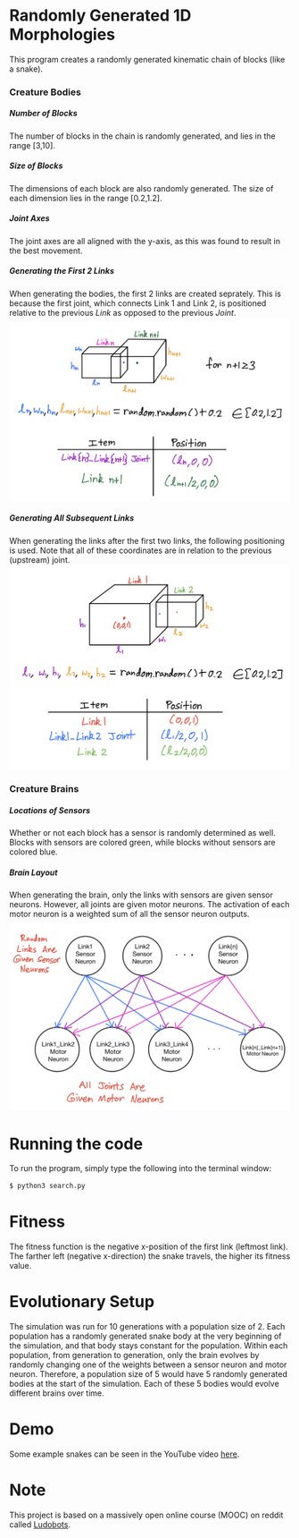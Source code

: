 # Randomly Generated 1D Morphologies

This program creates a randomly generated kinematic chain of blocks (like a snake).


### Creature Bodies

##### Number of Blocks
The number of blocks in the chain is randomly generated, and lies in the range [3,10].

##### Size of Blocks
The dimensions of each block are also randomly generated. The size of each dimension lies in the range [0.2,1.2].

##### Joint Axes
The joint axes are all aligned with the y-axis, as this was found to result in the best movement.

##### Generating the First 2 Links

When generating the bodies, the first 2 links are created seprately. This is because the first joint, which connects Link 1 and Link 2, is positioned relative to the previous _Link_ as opposed to the previous _Joint_.
![First 2 Links](images/first_links.PNG "First 2 Links")

##### Generating All Subsequent Links

When generating the links after the first two links, the following positioning is used. Note that all of these coordinates are in relation to the previous (upstream) joint.
![All Other Links](images/subsequent_links.PNG "All Other Links")



### Creature Brains

##### Locations of Sensors

Whether or not each block has a sensor is randomly determined as well. Blocks with sensors are colored green, while blocks without sensors are colored blue.

##### Brain Layout

When generating the brain, only the links with sensors are given sensor neurons. However, all joints are given motor neurons. The activation of each motor neuron is a weighted sum of all the sensor neuron outputs.
![Brain Layout](images/brain_layout.PNG "Brain Layout")



# Running the code

To run the program, simply type the following into the terminal window:

```bash
$ python3 search.py
```



# Fitness

The fitness function is the negative x-position of the first link (leftmost link). The farther left (negative x-direction) the snake travels, the higher its fitness value.



# Evolutionary Setup

The simulation was run for 10 generations with a population size of 2. Each population has a randomly generated snake body at the very beginning of the simulation, and that body stays constant for the population. Within each population, from generation to generation, only the brain evolves by randomly changing one of the weights between a sensor neuron and motor neuron. Therefore, a population size of 5 would have 5 randomly generated bodies at the start of the simulation. Each of these 5 bodies would evolve different brains over time.



# Demo

Some example snakes can be seen in the YouTube video [here](https://youtu.be/ctL79FnjyLk).



# Note

This project is based on a massively open online course (MOOC) on reddit called [Ludobots](https://www.reddit.com/r/ludobots/wiki/installation/).